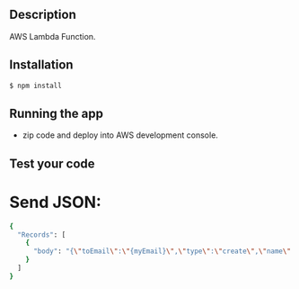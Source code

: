 ## Description

AWS Lambda Function.

## Installation

```bash
$ npm install
```

## Running the app

- zip code and deploy into AWS development console.

## Test your code
# Send JSON:

```bash
{
  "Records": [
    {
      "body": "{\"toEmail\":\"{myEmail}\",\"type\":\"create\",\"name\":\"{myName}\",\"token\":\"{randomToken}\"}"
    }
  ]
}
```